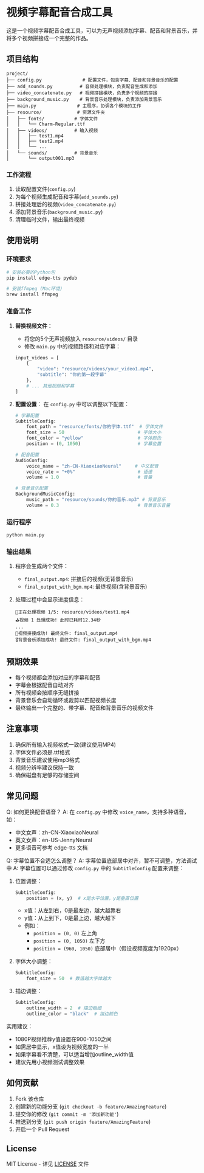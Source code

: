 # 视频字幕配音合成工具

这是一个视频字幕配音合成工具，可以为无声视频添加字幕、配音和背景音乐，并将多个视频拼接成一个完整的作品。

## 项目结构

```
project/
├── config.py               # 配置文件，包含字幕、配音和背景音乐的配置
├── add_sounds.py          # 音频处理模块，负责配音生成和添加
├── video_concatenate.py   # 视频拼接模块，负责多个视频的拼接
├── background_music.py    # 背景音乐处理模块，负责添加背景音乐
├── main.py               # 主程序，协调各个模块的工作
├── resource/             # 资源文件夹
│   ├── fonts/           # 字体文件
│   │   └── Charm-Regular.ttf
│   ├── videos/          # 输入视频
│   │   ├── test1.mp4
│   │   ├── test2.mp4
│   │   └── ...
│   └── sounds/          # 背景音乐
│       └── output001.mp3
```

### 工作流程

1. 读取配置文件(`config.py`)
2. 为每个视频生成配音和字幕(`add_sounds.py`)
3. 拼接处理后的视频(`video_concatenate.py`)
4. 添加背景音乐(`background_music.py`)
5. 清理临时文件，输出最终视频

## 使用说明

### 环境要求

```bash
# 安装必要的Python包
pip install edge-tts pydub

# 安装ffmpeg (Mac环境)
brew install ffmpeg
```

### 准备工作

1. **替换视频文件**：
   - 将您的5个无声视频放入 `resource/videos/` 目录
   - 修改 `main.py` 中的视频路径和对应字幕：
   ```python
   input_videos = [
       {
           "video": "resource/videos/your_video1.mp4",
           "subtitle": "你的第一段字幕"
       },
       # ... 其他视频和字幕
   ]
   ```

2. **配置设置**：
   在 `config.py` 中可以调整以下配置：

   ```python
   # 字幕配置
   SubtitleConfig:
       font_path = "resource/fonts/你的字体.ttf"  # 字体文件
       font_size = 50                           # 字体大小
       font_color = "yellow"                    # 字体颜色
       position = (0, 1050)                     # 字幕位置

   # 配音配置
   AudioConfig:
       voice_name = "zh-CN-XiaoxiaoNeural"     # 中文配音
       voice_rate = "+0%"                       # 语速
       volume = 1.0                             # 音量

   # 背景音乐配置
   BackgroundMusicConfig:
       music_path = "resource/sounds/你的音乐.mp3" # 背景音乐
       volume = 0.3                             # 背景音乐音量
   ```

### 运行程序

```bash
python main.py
```

### 输出结果

1. 程序会生成两个文件：
   - `final_output.mp4`: 拼接后的视频(无背景音乐)
   - `final_output_with_bgm.mp4`: 最终视频(含背景音乐)

2. 处理过程中会显示进度信息：
   ```
   🤺正在处理视频 1/5: resource/videos/test1.mp4
   ⛳️视频 1 处理成功! 此时已耗时12.34秒
   ...
   🏅视频拼接成功! 最终文件: final_output.mp4
   🎖背景音乐添加成功! 最终文件: final_output_with_bgm.mp4
   ```

## 预期效果

- 每个视频都会添加对应的字幕和配音
- 字幕会根据配音自动对齐
- 所有视频会按顺序无缝拼接
- 背景音乐会自动循环或裁剪以匹配视频长度
- 最终输出一个完整的、带字幕、配音和背景音乐的视频文件

## 注意事项

1. 确保所有输入视频格式一致(建议使用MP4)
2. 字体文件必须是.ttf格式
3. 背景音乐建议使用mp3格式
4. 视频分辨率建议保持一致
5. 确保磁盘有足够的存储空间

## 常见问题

Q: 如何更换配音语音？
A: 在 `config.py` 中修改 `voice_name`，支持多种语音，如：
- 中文女声：zh-CN-XiaoxiaoNeural
- 英文女声：en-US-JennyNeural
- 更多语音可参考 edge-tts 文档

Q: 字幕位置不合适怎么调整？
A: 字幕位置底部居中对齐，暂不可调整，方法调试中
A: 字幕位置可以通过修改 `config.py` 中的 `SubtitleConfig` 配置来调整：

1. 位置调整：
   ```python
   SubtitleConfig:
       position = (x, y)  # x是水平位置，y是垂直位置
   ```
   - x值：从左到右，0是最左边，越大越靠右
   - y值：从上到下，0是最上边，越大越下
   - 例如：
     - `position = (0, 0)` 左上角
     - `position = (0, 1050)` 左下方
     - `position = (960, 1050)` 底部居中（假设视频宽度为1920px）

2. 字体大小调整：
   ```python
   SubtitleConfig:
       font_size = 50  # 数值越大字体越大
   ```

3. 描边调整：
   ```python
   SubtitleConfig:
       outline_width = 2  # 描边粗细
       outline_color = "black"  # 描边颜色
   ```

实用建议：
- 1080P视频推荐y值设置在900-1050之间
- 如需居中显示，x值设为视频宽度的一半
- 如果字幕看不清楚，可以适当增加outline_width值
- 建议先用小视频测试调整效果

## 如何贡献

1. Fork 该仓库
2. 创建新的功能分支 (`git checkout -b feature/AmazingFeature`)
3. 提交你的修改 (`git commit -m '添加新功能'`)
4. 推送到分支 (`git push origin feature/AmazingFeature`)
5. 开启一个 Pull Request

## License

MIT License - 详见 [LICENSE](LICENSE) 文件